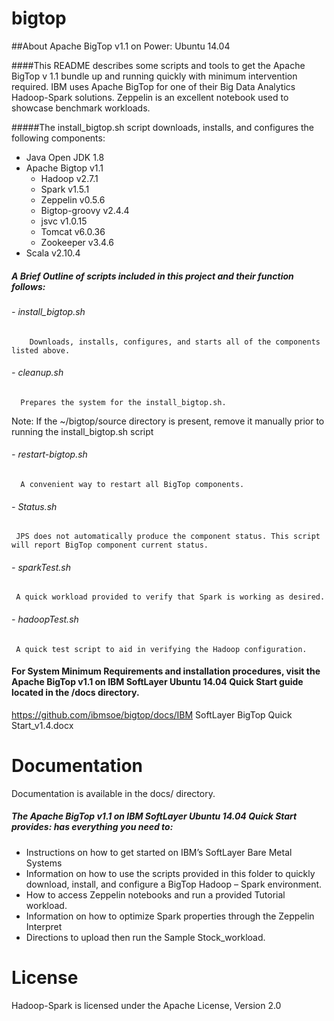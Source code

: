 # bigtop
 
##About Apache BigTop v1.1 on Power: Ubuntu 14.04

####This README describes some scripts and tools to get the Apache BigTop v 1.1 bundle up and running quickly with minimum intervention required. IBM uses Apache BigTop for one of their Big Data Analytics Hadoop-Spark solutions. Zeppelin is an excellent notebook used to showcase benchmark workloads.

#####The install_bigtop.sh script downloads, installs, and configures the following components:

- Java Open JDK 1.8 
- Apache Bigtop  v1.1 
  * Hadoop  v2.7.1
  * Spark  v1.5.1
  * Zeppelin  v0.5.6
  * Bigtop-groovy  v2.4.4
  * jsvc  v1.0.15
  * Tomcat  v6.0.36
  * Zookeeper  v3.4.6
- Scala  v2.10.4

##### A Brief Outline of scripts included in this project and their function follows:

###### -	install_bigtop.sh
     	Downloads, installs, configures, and starts all of the components listed above.

###### -	cleanup.sh
      Prepares the system for the install_bigtop.sh.
  Note: If the ~/bigtop/source directory is present, remove it manually prior to running the install_bigtop.sh script 

###### -	restart-bigtop.sh
      A convenient way to restart all BigTop components.

###### -	Status.sh
     JPS does not automatically produce the component status. This script will report BigTop component current status.

###### -	sparkTest.sh
     A quick workload provided to verify that Spark is working as desired.

###### -	hadoopTest.sh
     A quick test script to aid in verifying the Hadoop configuration.




#### For System Minimum Requirements and installation procedures, visit the Apache BigTop v1.1 on IBM SoftLayer Ubuntu 14.04 Quick Start guide located in the /docs directory.

https://github.com/ibmsoe/bigtop/docs/IBM SoftLayer BigTop Quick Start_v1.4.docx

# Documentation
Documentation is available in the docs/ directory.

##### The Apache BigTop v1.1 on IBM SoftLayer Ubuntu 14.04 Quick Start provides: has everything you need to:
-	Instructions on how to get started on IBM’s SoftLayer Bare Metal Systems 
-	Information on how to use the scripts provided in this folder to quickly download, install, and configure a BigTop Hadoop – Spark environment.
-	How to access Zeppelin notebooks and run a provided Tutorial workload.
-	Information on how to optimize Spark properties through the Zeppelin Interpret 
-	Directions to upload then run the Sample Stock_workload.

 
# License
Hadoop-Spark is licensed under the Apache License, Version 2.0    


